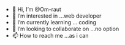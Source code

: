 - 👋 Hi, I’m @Om-raut
- 👀 I’m interested in ...web developer
- 🌱 I’m currently learning ... coding
- 💞️ I’m looking to collaborate on ...no option
- 📫 How to reach me ...as i can

<!---
Om-raut/Om-raut is a ✨ special ✨ repository because its `README.md` (this file) appears on your GitHub profile.
You can click the Preview link to take a look at your changes.
--->
